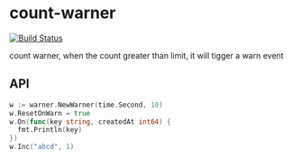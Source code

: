 # count-warner

[![Build Status](https://img.shields.io/travis/vicanso/count-warner.svg?label=linux+build)](https://travis-ci.org/vicanso/count-warner)

count warner, when the count greater than limit, it will tigger a warn event

## API

```go
w := warner.NewWarner(time.Second, 10)
w.ResetOnWarn = true
w.On(func(key string, createdAt int64) {
  fmt.Println(key)
})
w.Inc("abcd", 1)
```
